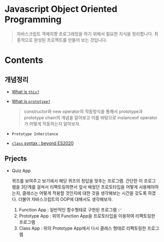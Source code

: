 # Javascript Object Oriented Programming

> 자바스크립트 객체지향 프로그래밍을 하기 위해서 필요한 지식을 정리합니다. 최종적으로 완성된 프로젝트를 만들어 보는 것입니다.

# Contents

## 개념정리

- [What is `this?`](concepts/this.md)

- [What is `prototype?`](concepts/new_constructor_prototype.md)

  > constructor와 new operator의 작동방식을 통해서 prototype과 prototype chain의 개념을 알아보고 이를 바탕으로 instanceof operator가 어떻게 작동하는지 알아보자.

- `Prototype Inheritance`

- [`class` syntax : beyond ES2020](concepts/class.md)

## Prjects

- Quiz App

  퀴즈를 보여주고 보기에서 해당 퀴즈의 정답을 맞추는 프로그램. 간단한 이 프로그램을 3단계를 걸쳐서 리팩토링하면서 앞서 배웠던 프로토타입을 어떻게 사용해야하는지, 클래스는 어떻게 적용할 것인지에 대한 것을 생각해보는 시간을 갖도록 하겠다. 더불어 자바스크립트의 OOP에 대해서도 생각해보자.

  1. Function App : 일반적인 함수형태로 구현된 프로그램 ✅
  2. Prototype App : 위의 Function App을 프로토타입을 이용하여 리팩토링한 프로그램
  3. Class App : 위의 Prototype App에서 다시 클래스 형태로 리팩토링한 프로그램
